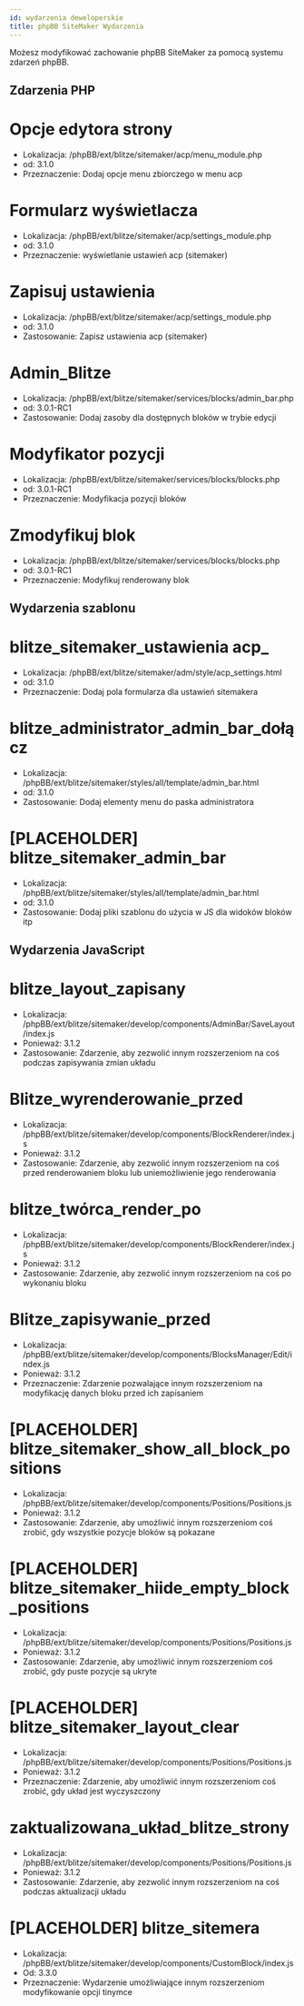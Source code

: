 ```yaml
---
id: wydarzenia deweloperskie
title: phpBB SiteMaker Wydarzenia
---
```


Możesz modyfikować zachowanie phpBB SiteMaker za pomocą systemu zdarzeń phpBB.

## Zdarzenia PHP

# Opcje edytora strony

- Lokalizacja: /phpBB/ext/blitze/sitemaker/acp/menu_module.php
- od: 3.1.0
- Przeznaczenie: Dodaj opcje menu zbiorczego w menu acp

# Formularz wyświetlacza

- Lokalizacja: /phpBB/ext/blitze/sitemaker/acp/settings_module.php
- od: 3.1.0
- Przeznaczenie: wyświetlanie ustawień acp (sitemaker)

# Zapisuj ustawienia

- Lokalizacja: /phpBB/ext/blitze/sitemaker/acp/settings_module.php
- od: 3.1.0
- Zastosowanie: Zapisz ustawienia acp (sitemaker)

# Admin_Blitze

- Lokalizacja: /phpBB/ext/blitze/sitemaker/services/blocks/admin_bar.php
- od: 3.0.1-RC1
- Zastosowanie: Dodaj zasoby dla dostępnych bloków w trybie edycji

# Modyfikator pozycji

- Lokalizacja: /phpBB/ext/blitze/sitemaker/services/blocks/blocks.php
- od: 3.0.1-RC1
- Przeznaczenie: Modyfikacja pozycji bloków

# Zmodyfikuj blok

- Lokalizacja: /phpBB/ext/blitze/sitemaker/services/blocks/blocks.php
- od: 3.0.1-RC1
- Przeznaczenie: Modyfikuj renderowany blok

## Wydarzenia szablonu

# blitze_sitemaker_ustawienia acp_

- Lokalizacja: /phpBB/ext/blitze/sitemaker/adm/style/acp_settings.html
- od: 3.1.0
- Przeznaczenie: Dodaj pola formularza dla ustawień sitemakera

# blitze_administrator_admin_bar_dołącz

- Lokalizacja: /phpBB/ext/blitze/sitemaker/styles/all/template/admin_bar.html
- od: 3.1.0
- Zastosowanie: Dodaj elementy menu do paska administratora

# [PLACEHOLDER] blitze_sitemaker_admin_bar

- Lokalizacja: /phpBB/ext/blitze/sitemaker/styles/all/template/admin_bar.html
- od: 3.1.0
- Zastosowanie: Dodaj pliki szablonu do użycia w JS dla widoków bloków itp

## Wydarzenia JavaScript

# blitze_layout_zapisany

- Lokalizacja: /phpBB/ext/blitze/sitemaker/develop/components/AdminBar/SaveLayout/index.js
- Ponieważ: 3.1.2
- Zastosowanie: Zdarzenie, aby zezwolić innym rozszerzeniom na coś podczas zapisywania zmian układu

# Blitze_wyrenderowanie_przed

- Lokalizacja: /phpBB/ext/blitze/sitemaker/develop/components/BlockRenderer/index.js
- Ponieważ: 3.1.2
- Zastosowanie: Zdarzenie, aby zezwolić innym rozszerzeniom na coś przed renderowaniem bloku lub uniemożliwienie jego renderowania

# blitze_twórca_render_po

- Lokalizacja: /phpBB/ext/blitze/sitemaker/develop/components/BlockRenderer/index.js
- Ponieważ: 3.1.2
- Zastosowanie: Zdarzenie, aby zezwolić innym rozszerzeniom na coś po wykonaniu bloku

# Blitze_zapisywanie_przed

- Lokalizacja: /phpBB/ext/blitze/sitemaker/develop/components/BlocksManager/Edit/index.js
- Ponieważ: 3.1.2
- Przeznaczenie: Zdarzenie pozwalające innym rozszerzeniom na modyfikację danych bloku przed ich zapisaniem

# [PLACEHOLDER] blitze_sitemaker_show_all_block_positions

- Lokalizacja: /phpBB/ext/blitze/sitemaker/develop/components/Positions/Positions.js
- Ponieważ: 3.1.2
- Zastosowanie: Zdarzenie, aby umożliwić innym rozszerzeniom coś zrobić, gdy wszystkie pozycje bloków są pokazane

# [PLACEHOLDER] blitze_sitemaker_hiide_empty_block_positions

- Lokalizacja: /phpBB/ext/blitze/sitemaker/develop/components/Positions/Positions.js
- Ponieważ: 3.1.2
- Zastosowanie: Zdarzenie, aby umożliwić innym rozszerzeniom coś zrobić, gdy puste pozycje są ukryte

# [PLACEHOLDER] blitze_sitemaker_layout_clear

- Lokalizacja: /phpBB/ext/blitze/sitemaker/develop/components/Positions/Positions.js
- Ponieważ: 3.1.2
- Przeznaczenie: Zdarzenie, aby umożliwić innym rozszerzeniom coś zrobić, gdy układ jest wyczyszczony

# zaktualizowana_układ_blitze_strony

- Lokalizacja: /phpBB/ext/blitze/sitemaker/develop/components/Positions/Positions.js
- Ponieważ: 3.1.2
- Zastosowanie: Zdarzenie, aby zezwolić innym rozszerzeniom na coś podczas aktualizacji układu

# [PLACEHOLDER] blitze_sitemera

- Lokalizacja: /phpBB/ext/blitze/sitemaker/develop/components/CustomBlock/index.js
- Od: 3.3.0
- Przeznaczenie: Wydarzenie umożliwiające innym rozszerzeniom modyfikowanie opcji tinymce